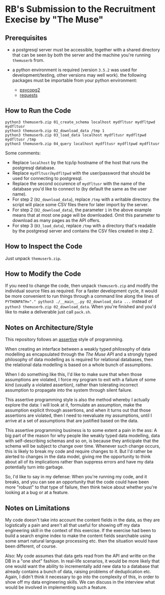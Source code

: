 # RB's Submission to the Recruitment Execise by "The Muse"


## Prerequisites

* a postgresql server must be accessible, together with a shared directory
  that can be seen by both the server and the machine you're running
  `themuserb` from.

* a python environment is required (version `3.5.2` was used for
  development/testing, other versions may well work).  the following
  packages must be importable from your python environment:

    - [psycopg2](http://initd.org/psycopg/)    
    - [requests](http://docs.python-requests.org/en/master/)


## How to Run the Code

```
python3 themuserb.zip 01_create_schema localhost mydfltusr mydfltpwd mydfltusr
python3 themuserb.zip 02_download_data /tmp 1
python3 themuserb.zip 03_load_data localhost mydfltusr mydfltpwd mydfltusr /tmp
python3 themuserb.zip 04_query localhost mydfltusr mydfltpwd mydfltusr
```

Some comments:

* Replace `localhost` by the tcp/ip hostname of the host that runs
  the postgresql database.
* Replace `mydfltusr`/`mydfltpwd` with the user/password that should
  be used for connecting to postgresql.
* Replace the second occurence of `mydfltusr` with the name of the
  database you'd like to connect to (by default the same as the user name).
* For step 2 (`02_download_data`), replace `/tmp` with a writable directory.
  the script will place some CSV files there for later import by the server.
* For step 2 (`02_download_data`), the parameter `1` in the above example
  means that at most one page will be downloaded.  Omit this parameter to
  download as many pages as the API offers.
* For step 3 (`03_load_data`), replace `/tmp` with a directory that's
  readable by the postgresql server and contains the CSV files created
  in step 2.


## How to Inspect the Code

Just unpack `themuserb.zip`.


## How to Modify the Code

If you need to change the code, then unpack `themuserb.zip` and modify
the individual source files as required.  For a faster development cycle,
it would be more convenient to run things through a command line along
the lines of `PYTHONPATH="." python3 ./__main__.py 02_download_data ...`
instead of `python3 themuserb.zip 02_download_data`.  When you're finished
and you'd like to make a deliverable just call `pack.sh`.


## Notes on Architecture/Style

This repository follows an
[assertive](https://en.wikipedia.org/wiki/Assertion_(software_development))
style of programming.

When creating an interface between a weakly typed
philosophy of data modelling as encapsulated through the *The Muse API*
and a strongly typed
philosophy of data modelling as is required for relational databases,
then the relational data modelling is based on a whole bunch of assumptions.

When I do something like this, I'd like to make sure that when those
assumptions are violated, I force my program to exit with a failure of
some kind (usually a violated assertion), rather than tolerating
incorrect assumption to propagate into the system through silent failure.

This assertive programming style is also the method whereby I actually
explore the data: I will look at it, formulate an assumption, make the
assumption explicit through assertions, and when it turns out that those
assertions are violated, then I need to reevaluate my assumptions, until
I arrive at a set of assumptions that are justified based on the data.

This assertive programming business is to some extent a pain in the ass:
A big part of the reason for why people like weakly typed data modelling,
data with self-describing schemas and so on, is because they anticipate
that the schema will be subject to change over time.  Whenever such
change occurs, this is likely to break my code and require changes to it.
But I'd rather be alerted to changes in the data model, giving me the
opportunity to think about all of its implications rather than suppress
errors and have my data potentially turn into garbage.

So, I'd like to say in my defense:  When you're running my code, and it
breaks, and you can see an opportunity that the code could have been more
"robust" to that type of failure, then think twice about whether you're
looking at a bug or at a feature.


## Notes on Limitations

My code doesn't take into account the content fields in the data, as they
are logistically a pain and aren't all that useful for showing off my
data engineering skill in the context of this exercise.  If the exercise
had been to build a search engine index to make the content fields
searchable using some smart natural language processing etc. then the
situation would have been different, of course.

Also: My code assumes that data gets read from the API and writte on the DB
in a "one shot" fashion.  In real-life scenarios, it would be more likely
that one would want the ability to incrementally add new data to a database
that already contains a bunch of data, raising problems of deduplication etc.
Again, I didn't think it necessary to go into the complexity of this, in
order to show off my data engineering skills.  We can discuss in the
interview what would be involved in implementing such a feature.
